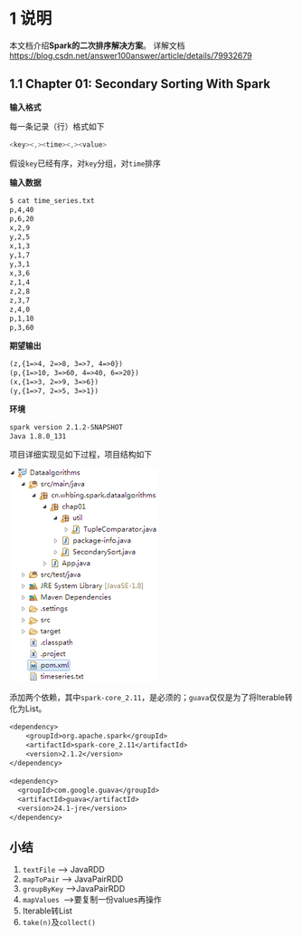 # 1 说明

本文档介绍**Spark的二次排序解决方案**。
详解文档<https://blog.csdn.net/answer100answer/article/details/79932679>

## 1.1 Chapter 01: Secondary Sorting With Spark

**输入格式**

每一条记录（行）格式如下
```java
<key><,><time><,><value>
```
假设`key`已经有序，对`key`分组，对`time`排序

**输入数据**
```shell
$ cat time_series.txt 
p,4,40
p,6,20
x,2,9
y,2,5
x,1,3
y,1,7
y,3,1
x,3,6
z,1,4
z,2,8
z,3,7
z,4,0
p,1,10
p,3,60
```
**期望输出**
```
(z,{1=>4, 2=>8, 3=>7, 4=>0})
(p,{1=>10, 3=>60, 4=>40, 6=>20})
(x,{1=>3, 2=>9, 3=>6})
(y,{1=>7, 2=>5, 3=>1})
```

**环境**
```
spark version 2.1.2-SNAPSHOT        
Java 1.8.0_131
```
项目详细实现见如下过程，项目结构如下

![chap01](./chap01.png)

添加两个依赖，其中`spark-core_2.11`，是必须的；`guava`仅仅是为了将Iterable转化为List。

```
<dependency>
    <groupId>org.apache.spark</groupId>
    <artifactId>spark-core_2.11</artifactId>
    <version>2.1.2</version>
</dependency>
	
<dependency>
  <groupId>com.google.guava</groupId>
  <artifactId>guava</artifactId>
  <version>24.1-jre</version>
</dependency>
```


## 小结

 1. `textFile` --> JavaRDD
 2. `mapToPair` --> JavaPairRDD
 3. `groupByKey` -->JavaPairRDD
 4. `mapValues `-->要复制一份values再操作
 5. Iterable转List
 6. `take(n)`及`collect()`